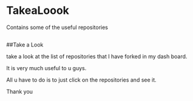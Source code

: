 # TakeaLoook
Contains some of the useful repositories 


##
##Take a Look

take a look at the list of repositories that I have forked in my dash board. 

It is very much useful to u guys. 

All u have to do is to just click on the repositories and see it. 

Thank you

